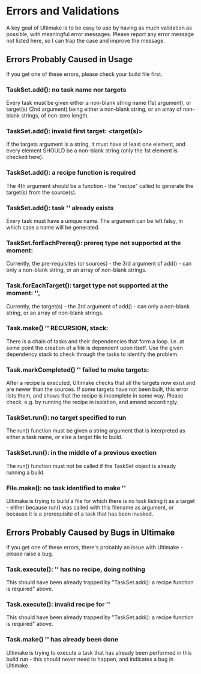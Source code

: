 
# Errors and Validations

A key goal of Ultimake is to be easy to use by having as much validation as possible, with
meaningful error messages. Please report any error message not listed here, so I can trap the case
and improve the message.


## Errors Probably Caused in Usage

If you get one of these errors, please check your build file first.

### TaskSet.add(): no task name nor targets

Every task must be given either a non-blank string name (1st argument), or target(s) (2nd argument)
being either a non-blank string, or an array of non-blank strings, of non-zero length.

### TaskSet.add(): invalid first target: <target(s)>

If the targets argument is a string, it must have at least one element, and every element SHOULD
be a non-blank string (only the 1st element is checked here).

### TaskSet.add(): a recipe function is required

The 4th argument should be a function - the "recipe" called to generate the target(s) from the
source(s).

### TaskSet.add(): task '<task name>' already exists

Every task must have a unique name. The argument can be left falsy, in which case a name will be
generated.

### TaskSet.forEachPrereq(): prereq type not supported at the moment: <prereqs type>

Currently, the pre-requisites (or sources) - the 3rd argument of add() - can only a non-blank
string, or an array of non-blank strings.

### Task.forEachTarget(): target type not supported at the moment: '<task name>', <target type>

Currently, the target(s) - the 2rd argument of add() - can only a non-blank string, or an array of
non-blank strings.

### Task.make() '<task name>' RECURSION, stack: <make dependency stack>

There is a chain of tasks and their dependencies that form a loop. I.e. at some point the creation
of a file is dependent upon itself. Use the given dependency stack to check through the tasks to
identify the problem.

### Task.markCompleted() '<task name>' failed to make targets: <list of unmade targets>

After a recipe is executed, Ultimake checks that all the targets now exist and are newer than the
sources. If some targets have not been built, this error lists them, and shows that the recipe is
incomplete in some way. Please check, e.g. by running the recipe in isolation, and amend
accordingly.

### TaskSet.run(): no target specified to run

The run() function must be given a string argument that is interpreted as either a task name, or
else a target file to build.

### TaskSet.run(): in the middle of a previous exection

The run() function must not be called if the TaskSet object is already running a build.

### File.make(): no task identified to make '<file path>'

Ultimake is trying to build a file for which there is no task listing it as a target - either
because run() was called with this filename as argument, or because it is a prerequisite of a task
that has been invoked.


## Errors Probably Caused by Bugs in Ultimake

If you get one of these errors, there's probably an issue with Ultimake - please raise a bug.

### Task.execute(): '<task name>' has no recipe, doing nothing

This should have been already trapped by "TaskSet.add(): a recipe function is required" above.

### Task.execute(): invalid recipe <recipe> for '<task name>'

This should have been already trapped by "TaskSet.add(): a recipe function is required" above.

### Task.make() '<task name>' has already been done

Ultimake is trying to execute a task that has already been performed in this build run - this
should never need to happen, and indicates a bug in Ultimake.
